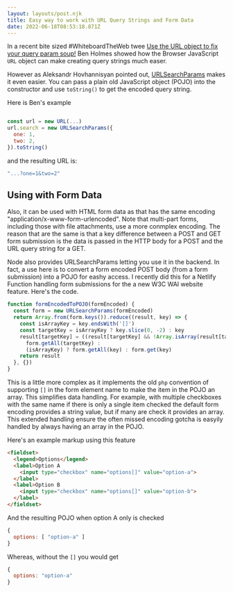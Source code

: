 ```yaml
---
layout: layouts/post.njk
title: Easy way to work with URL Query Strings and Form Data
date: 2022-06-18T08:53:18.871Z
---
```

In a recent bite sized #WhiteboardTheWeb twee [Use the URL object to fix your query param soup!](https://twitter.com/BHolmesDev/status/1537781446764535816) Ben Holmes showed how the Browser JavaScript `URL` object can make creating query strings much easer.

However as Aleksandr Hovhannisyan pointed out, [URLSearchParams](https://developer.mozilla.org/en-US/docs/Web/API/URLSearchParams) makes it even easier. You can pass a plain old JavaScript object (POJO) into the constructor and use `toString()` to get the encoded query string.

Here is Ben's example

```javascript

const url = new URL(...)
url.search = new URLSearchParams({
  one: 1,
  two: 2,
}).toString()

```

and the resulting URL is: 

``` javascript
"...?one=1&two=2"
```

## Using with Form Data

Also, it can be used with HTML form data as that has the same encoding "application/x-www-form-urlencoded". Note that multi-part forms, including those with file attachments, use a more conmplex encoding. The reason that are the same is that a key difference between a POST and GET form submission is the data is passed in the HTTP body for a POST and the URL query string for a GET.

Node also provides URLSearchParams letting you use it in the backend. In fact, a use here is to convert a form encoded POST body (from a form submission) into a POJO for eashy access. I recently did this for a Netlify Function handling form submissions for the a new W3C WAI website feature. Here's the code.

```javascript
function formEncodedToPOJO(formEncoded) {
  const form = new URLSearchParams(formEncoded)
  return Array.from(form.keys()).reduce((result, key) => {
    const isArrayKey = key.endsWith('[]')
    const targetKey = isArrayKey ? key.slice(0, -2) : key
    result[targetKey] = ((result[targetKey] && !Array.isArray(result[targetKey]))) ? // 2nd checkbox with this key
      form.getAll(targetKey) :
      (isArrayKey) ? form.getAll(key) : form.get(key)
    return result
  }, {})
}
```

This is a little more complex as it implements the old `php` convention of supporting `[]` in the form element name to make the item in the POJO an array. This simplifies data handling. For example, with multiple checkboxes with the same name if there is only a single item checked the default form encoding provides a string value, but if many are check it provides an array. This extended handling ensure the often missed encoding gotcha is easyily handled by always having an array in the POJO.

Here's an example markup using this feature

```html
<fieldset>
  <legend>Options</legend>
  <label>Option A
    <input type="checkbox" name="options[]" value="option-a">
  </label>
  <label>Option B
    <input type="checkbox" name="options[]" value="option-b">
  </label>
</fieldset>
```

And the resulting POJO when option A only is checked

```javascript
{
  options: [ "option-a" ]
}
```

Whereas, without the `[]` you would get

```javascript
{
  options: "option-a"
}
```